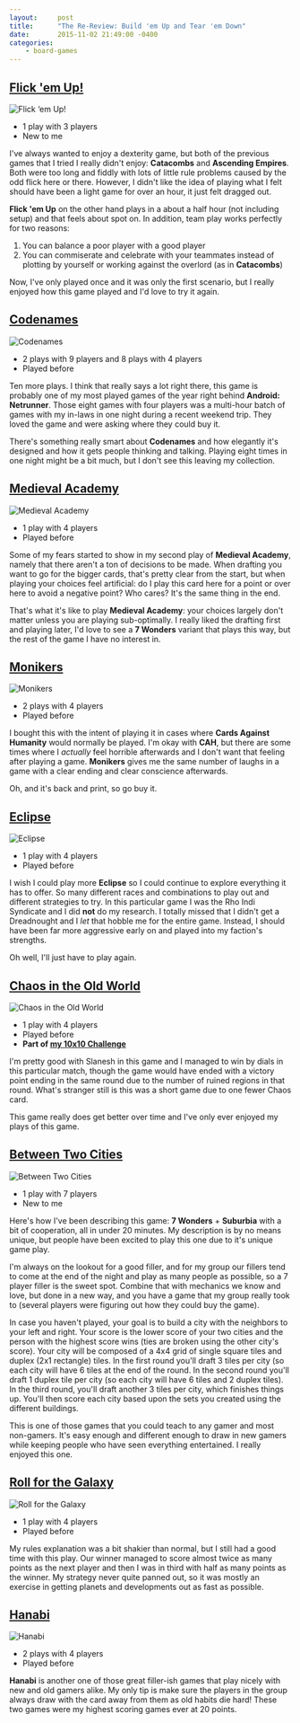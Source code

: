 ```yaml
---
layout:     post
title:      "The Re-Review: Build 'em Up and Tear 'em Down"
date:       2015-11-02 21:49:00 -0400
categories:
    - board-games
---
```

## [Flick 'em Up!](https://boardgamegeek.com/boardgame/169124/flick-em)

<img src="/images/covers/flick-em-up.png" alt="Flick ‘em Up!" class="image-right" />

- 1 play with 3 players
- New to me

I've always wanted to enjoy a dexterity game, but both of the previous games that I tried I really didn't enjoy: **Catacombs** and **Ascending Empires**. Both were too long and fiddly with lots of little rule problems caused by the odd flick here or there. However, I didn't like the idea of playing what I felt should have been a light game for over an hour, it just felt dragged out.

**Flick 'em Up** on the other hand plays in a about a half hour (not including setup) and that feels about spot on. In addition, team play works perfectly for two reasons:

1. You can balance a poor player with a good player
2. You can commiserate and celebrate with your teammates instead of plotting by yourself or working against the overlord (as in **Catacombs**)

Now, I've only played once and it was only the first scenario, but I really enjoyed how this game played and I'd love to try it again.

## [Codenames](https://boardgamegeek.com/boardgame/178900/codenames)

<img src="/images/covers/codenames.jpg" alt="Codenames" class="image-right" />

- 2 plays with 9 players and 8 plays with 4 players
- Played before

Ten more plays. I think that really says a lot right there, this game is probably one of my most played games of the year right behind **Android: Netrunner**. Those eight games with four players was a multi-hour batch of games with my in-laws in one night during a recent weekend trip. They loved the game and were asking where they could buy it.

There's something really smart about **Codenames** and how elegantly it's designed and how it gets people thinking and talking. Playing eight times in one night might be a bit much, but I don't see this leaving my collection.

## [Medieval Academy](https://boardgamegeek.com/boardgame/154386/medieval-academy)

<img src="/images/covers/medieval-academy.jpg" alt="Medieval Academy" class="image-right" />

- 1 play with 4 players
- Played before

Some of my fears started to show in my second play of **Medieval Academy**, namely that there aren't a ton of decisions to be made. When drafting you want to go for the bigger cards, that's pretty clear from the start, but when playing your choices feel artificial: do I play this card here for a point or over here to avoid a negative point? Who cares? It's the same thing in the end.

That's what it's like to play **Medieval Academy**: your choices largely don't matter unless you are playing sub-optimally. I really liked the drafting first and playing later, I'd love to see a **7 Wonders** variant that plays this way, but the rest of the game I have no interest in.

## [Monikers](https://boardgamegeek.com/boardgame/156546/monikers)

<img src="/images/covers/monikers.png" alt="Monikers" class="image-right" />

- 2 plays with 4 players
- Played before

I bought this with the intent of playing it in cases where **Cards Against Humanity** would normally be played. I'm okay with **CAH**, but there are some times where I _actually_ feel horrible afterwards and I don't want that feeling after playing  a game. **Monikers** gives me the same number of laughs in a game with a clear ending and clear conscience afterwards.

Oh, and it's back and print, so go buy it.

## [Eclipse](https://boardgamegeek.com/boardgame/72125/eclipse)

<img src="/images/covers/eclipse.jpg" alt="Eclipse" class="image-right" />

- 1 play with 4 players
- Played before

I wish I could play more **Eclipse** so I could continue to explore everything it has to offer. So many different races and combinations to play out and different strategies to try. In this particular game I was the Rho Indi Syndicate and I did **not** do my research. I totally missed that I didn't get a Dreadnought and I _let_ that hobble me for the entire game. Instead, I should have been far more aggressive early on and played into my faction's strengths.

Oh well, I'll just have to play again.

## [Chaos in the Old World](https://boardgamegeek.com/boardgame/43111/chaos-old-world)

<img src="/images/covers/chaos-in-the-old-world.jpg" alt="Chaos in the Old World" class="image-right" />

- 1 play with 4 players
- Played before
- **Part of [my 10x10 Challenge](https://boardgamegeek.com/geeklist/183527/wesbakers-2015-10x10-hardcore-challenge)**

I'm pretty good with Slanesh in this game and I managed to win by dials in this particular match, though the game would have ended with a victory point ending in the same round due to the number of ruined regions in that round. What's stranger still is this was a short game due to one fewer Chaos card.

This game really does get better over time and I've only ever enjoyed my plays of this game.

## [Between Two Cities](https://boardgamegeek.com/boardgame/168435/between-two-cities)

<img src="/images/covers/between-two-cities.jpg" alt="Between Two Cities" class="image-right" />

- 1 play with 7 players
- New to me

Here's how I've been describing this game: **7 Wonders** + **Suburbia** with a bit of cooperation, all in under 20 minutes. My description is by no means unique, but people have been excited to play this one due to it's unique game play.

I'm always on the lookout for a good filler, and for my group our fillers tend to come at the end of the night and play as many people as possible, so a 7 player filler is the sweet spot. Combine that with mechanics we know and love, but done in a new way, and you have a game that my group really took to (several players were figuring out how they could buy the game).

In case you haven't played, your goal is to build a city with the neighbors to your left and right. Your score is the lower score of your two cities and the person with the highest score wins (ties are broken using the other city's score). Your city will be composed of a 4x4 grid of single square tiles and duplex (2x1 rectangle) tiles. In the first round you'll draft 3 tiles per city (so each city will have 6 tiles at the end of the round. In the second round you'll draft 1 duplex tile per city (so each city will have 6 tiles and 2 duplex tiles). In the third round, you'll draft another 3 tiles per city, which finishes things up. You'll then score each city based upon the sets you created using the different buildings.

This is one of those games that you could teach to any gamer and most non-gamers. It's easy enough and different enough to draw in new gamers while keeping people who have seen everything entertained. I really enjoyed this one.

## [Roll for the Galaxy](https://boardgamegeek.com/boardgame/132531/roll-galaxy)

<img src="/images/covers/roll-for-the-galaxy.jpg" alt=" Roll for the Galaxy" class="image-right" />

- 1 play with 4 players
- Played before

My rules explanation was a bit shakier than normal, but I still had a good time with this play. Our winner managed to score almost twice as many points as the next player and then I was in third with half as many points as the winner. My strategy never quite panned out, so it was mostly an exercise in getting planets and developments out as fast as possible.

## [Hanabi](https://boardgamegeek.com/boardgame/98778/hanabi)

<img src="/images/covers/hanabi.jpg" alt="Hanabi" class="image-right" />

- 2 plays with 4 players
- Played before

**Hanabi** is another one of those great filler-ish games that play nicely with new and old gamers alike. My only tip is make sure the players in the group always draw with the card away from them as old habits die hard! These two games were my highest scoring games ever at 20 points.
